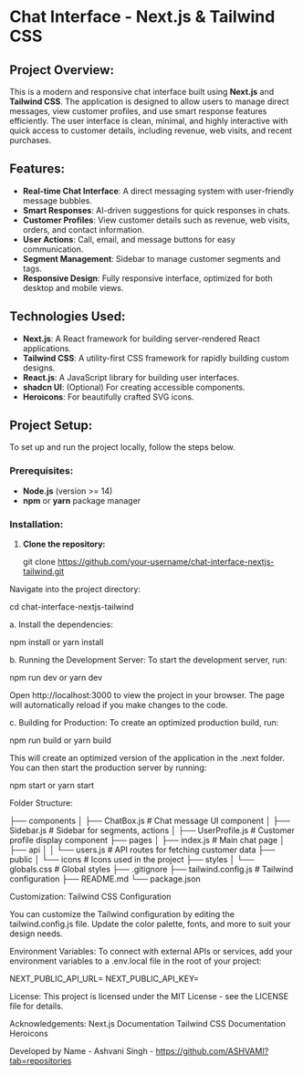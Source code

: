 # Chat Interface - Next.js & Tailwind CSS

## Project Overview:

This is a modern and responsive chat interface built using **Next.js** and **Tailwind CSS**. The application is designed to allow users to manage direct messages, view customer profiles, and use smart response features efficiently. The user interface is clean, minimal, and highly interactive with quick access to customer details, including revenue, web visits, and recent purchases.

## Features:

- **Real-time Chat Interface**: A direct messaging system with user-friendly message bubbles.
- **Smart Responses**: AI-driven suggestions for quick responses in chats.
- **Customer Profiles**: View customer details such as revenue, web visits, orders, and contact information.
- **User Actions**: Call, email, and message buttons for easy communication.
- **Segment Management**: Sidebar to manage customer segments and tags.
- **Responsive Design**: Fully responsive interface, optimized for both desktop and mobile views.

## Technologies Used:

- **Next.js**: A React framework for building server-rendered React applications.
- **Tailwind CSS**: A utility-first CSS framework for rapidly building custom designs.
- **React.js**: A JavaScript library for building user interfaces.
- **shadcn UI**: (Optional) For creating accessible components.
- **Heroicons**: For beautifully crafted SVG icons.

## Project Setup:

To set up and run the project locally, follow the steps below.

### Prerequisites:

- **Node.js** (version >= 14)
- **npm** or **yarn** package manager

### Installation:

1. **Clone the repository:**
   
   git clone https://github.com/your-username/chat-interface-nextjs-tailwind.git

Navigate into the project directory:

cd chat-interface-nextjs-tailwind

a. Install the dependencies:

npm install
or
yarn install

b. Running the Development Server:
To start the development server, run:

npm run dev
or
yarn dev

Open http://localhost:3000 to view the project in your browser. The page will automatically reload if you make changes to the code.

c. Building for Production:
To create an optimized production build, run:

npm run build
or
yarn build

This will create an optimized version of the application in the .next folder. You can then start the production server by running:

npm start
or
yarn start


Folder Structure:

├── components
│   ├── ChatBox.js          # Chat message UI component
│   ├── Sidebar.js          # Sidebar for segments, actions
│   ├── UserProfile.js      # Customer profile display component
├── pages
│   ├── index.js            # Main chat page
│   ├── api
│   │   └── users.js        # API routes for fetching customer data
├── public
│   └── icons               # Icons used in the project
├── styles
│   └── globals.css         # Global styles
├── .gitignore
├── tailwind.config.js       # Tailwind configuration
├── README.md
└── package.json

Customization:
Tailwind CSS Configuration

You can customize the Tailwind configuration by editing the tailwind.config.js file. Update the color palette, fonts, and more to suit your design needs.

Environment Variables:
To connect with external APIs or services, add your environment variables to a .env.local file in the root of your project:

NEXT_PUBLIC_API_URL=<your-api-url>
NEXT_PUBLIC_API_KEY=<your-api-key>

License:
This project is licensed under the MIT License - see the LICENSE file for details.

Acknowledgements:
Next.js Documentation
Tailwind CSS Documentation
Heroicons

Developed by
Name - Ashvani Singh - https://github.com/ASHVAMI?tab=repositories
